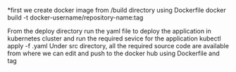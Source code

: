 *first we create docker image from /build directory using Dockerfile docker build -t docker-username/repository-name:tag

From the deploy directory run the yaml file to deploy the application in kubernetes cluster and run the required sevice for the application kubectl apply -f <name-of-file>.yaml
Under src directory, all the required source code are available from where we can edit and push to the docker hub using Dockerfile and tag
